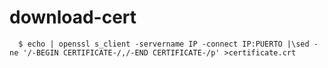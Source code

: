 # download-cert

      $ echo | openssl s_client -servername IP -connect IP:PUERTO |\sed -ne '/-BEGIN CERTIFICATE-/,/-END CERTIFICATE-/p' >certificate.crt
      
